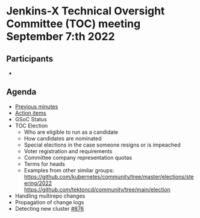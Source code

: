 # Jenkins-X Technical Oversight Committee (TOC) meeting September 7:th 2022

## Participants

- <fill in>

## Agenda

- [Previous minutes](August-25-2022.md)
- [Action items](https://github.com/orgs/jenkins-x/projects/21/views/1)
- GSoC Status
- TOC Election
  - Who are eligible to run as a candidate
  - How candidates are nominated
  - Special elections in the case someone resigns or is impeached
  - Voter registration and requirements
  - Committee company representation quotas
  - Terms for heads
  - Examples from other similar groups:
    https://github.com/kubernetes/community/tree/master/elections/steering/2022
    https://github.com/tektoncd/community/tree/main/election
- Handling multirepo changes
- Propagation of change logs
- Detecting new cluster [#876](https://github.com/jenkins-x-plugins/jx-gitops/pull/876)
